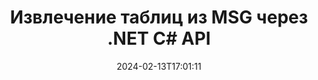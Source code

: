 ---
############################# Static ############################
layout: "auto-gen-parser"
date: 2024-02-13T17:01:11
draft: false
otherformats: 

############################# Head ############################
head_title: "Извлечение таблиц из MSG и других файлов через .NET C# API"
head_description: "GroupDocs.Parser for .NET API позволяет программистам извлекать таблицы из PDF, DOC, DOCX, PPT, PPTX, EML, MSG, XLS, XLSX, CSV, ODT, RTF и многих других типов документов в приложениях .NET."

############################# Header ############################
title: "Извлечение таблиц из MSG через .NET C# API"
description: "GroupDocs.Parser for .NET API позволяет программистам извлекать таблицы из документов или страниц PDF, DOC, DOCX, PPT, PPTX, EML, MSG, XLS, XLSX, CSV, ODT, RTF и EPUB."
bg_image: "https://cms.admin.containerize.com/templates/aspose/App_Themes/V3/images/bg/header1.png"
bg_overlay: false
button:
    enable: true
    icon: "fas fa-arrow-down"
    label: "Скачать бесплатную пробную версию"
    link: "https://downloads.groupdocs.com/parser/net"

############################# SubMenu ############################
submenu:
    enable: true

    left:
        img_alt: "GroupDocs.Parser for .NET"
        image: "https://cms.admin.containerize.com/templates/groupdocs/images/product-logos/90x90-noborder/groupdocs-parser-net.png"
        product: "GroupDocs.Parser"
        platform: ".NET"

    middle:
        button:

            # button loop
            - link: "https://apireference.groupdocs.com/parser/net"
              text: "Справочник по API"

            # button loop
            - link: "https://github.com/groupdocs-parser"
              text: "Примеры кода"

            # button loop
            - link: "https://products.groupdocs.app/parser/family"
              text: "Живые демонстрации"

            # button loop
            - link: "https://purchase.groupdocs.com/pricing/parser/net"
              text: "Цены"

    right:
        link_download: "https://downloads.groupdocs.com/parser"
        link_learn: "https://docs.groupdocs.com/parser/net"
        link_buy: "https://purchase.groupdocs.com"

############################# About ############################
about:
    enable: true
    title: "Как извлечь таблицы из файлов MSG с помощью API .NET?"
    content: |
        Таблица представляет собой набор ячеек, расположенных в строках и столбцах. Таблицы играют очень важную роль в хранении, а также организации подробных или сложных данных, позволяя пользователям легко читать и просматривать их. Таблицы можно использовать по-разному, например, для создания списков, сравнения информации, выравнивания данных, группировки информации, выделения тенденций или закономерностей в данных и многих других. GroupDocs.Parser for .NET — это полезный API, который позволяет программистам разрабатывать решения для извлечения таблиц, текста и изображений из различных типов поддерживаемых форматов документов, таких как PDF, электронные письма, электронные книги, Word (DOC, DOCX), PowerPoint ( PPT, PPTX), Excel (XLS, XLSX), электронные письма (EML, MSG) и многие другие. .NET API включает в себя несколько важных функций для работы с таблицами, таких как извлечение всех таблиц из документов, извлечение таблицы с определенной страницы, получение данных ячейки таблицы, получение общего количества строк и столбцов таблицы, получение строки высота, печать данных таблицы и многое другое.
        
        

############################# Steps ############################
steps:
    enable: true
    title_left: "Извлечь таблицы из MSG в .NET"
    content_left: |
        [GroupDocs.Parser for .NET](/ru/parser/net/) позволяет разработчикам C# извлекать таблицы из файла MSG, выполняя несколько простых шагов.
        
        * Создать объект [Parser](https://reference.groupdocs.com/net/parser/groupdocs.parser/parser) для исходного документа;
        * Проверьте, поддерживает ли документ извлечение таблицы;
        * Создайте экземпляры классов [PageTableAreaOptions](https://reference.groupdocs.com/parser/net/groupdocs.parser.options/pagetableareaoptions/) и [TemplateTableLayout](https://reference.groupdocs.com/parser/net/groupdocs.parser.templates/templatetablelayout/) для задания макета таблиц
        * Вызовите метод [GetTables](https://reference.groupdocs.com/parser/net/groupdocs.parser/parser/methods/gettables) и получите коллекцию [PageTableArea](https://reference.groupdocs.com/parser/net/groupdocs.parser.data/pagetablearea) объектов;

    title_right: "Узнать больше про извлечение таблиц"
    content_right: |
        * <a href="https://docs.groupdocs.com/parser/net/extract-tables-from-document/">Как извлечь таблицы из документа в C#</a>
        * <a href="https://docs.groupdocs.com/parser/net/extract-tables-from-document-page/">Как извлечь таблицы из страницы документа в C#</a>
 
    code: |
     {{% parser/additional-styles %}}
     {{< parser/code-parser title="Как извлечь таблицы из файла MSG, используя пример кода C#">}}

        ```csharp    
        // Извлечение таблиц из файла MSG с помощью API GroupDocs.Parser
        // Создайте экземпляр класса Parser
        using (Parser parser = new Parser(filePath)) {
            // Проверьте, поддерживает ли документ извлечение таблицы
            if (!parser.Features.Tables) {
                Console.WriteLine("Документ не поддерживает извлечение таблиц.");
                return;
            }
            // Создадим раскладку столов
            TemplateTableLayout layout = new TemplateTableLayout(
                new double[] { 50, 95, 275, 415, 485, 545 },
                new double[] { 325, 340, 365, 395 });
            // Создайте параметры для извлечения таблицы
            PageTableAreaOptions options = new PageTableAreaOptions(layout);
            // Извлечение таблиц из документа.
            IEnumerable<PageTableArea> tables = parser.GetTables(options);
            // Итерация по таблицам
            foreach (PageTableArea t in tables) {
                // Перебирать строки
                for (int row = 0; row < t.RowCount; row++) {
                    // Итерация по столбцам
                    for (int column = 0; column < t.ColumnCount; column++) {
                        // Получить ячейку таблицы
                        PageTableAreaCell cell = t[row, column];
                        if (cell != null) {
                            // Распечатать текст ячейки таблицы
                            Console.Write(cell.Text);
                            Console.Write(" | ");
                        }
                    }
                    Console.WriteLine();
                }
                Console.WriteLine();
            }
        }
        ```
     {{< /parser/code-parser >}}

############################# More ############################
more:
    enable: true
    title_left: "Системные Требования"
    content_left: |
        GroupDocs.Parser for .NET API поддерживаются на всех основных платформах и операционных системах. Перед выполнением приведенного ниже кода убедитесь, что в вашей системе установлены следующие предварительные компоненты.
        
        * Операционные системы: Microsoft Windows, Linux, MacOS
        * Среды разработки: Microsoft Visual Studio, Xamarin, MonoDevelop
        * Фреймворки
        * Загрузите последнюю версию GroupDocs.Parser for .NET из [Nuget](https://www.nuget.org/packages/groupdocs.parser)

    title_right: "Зачем использовать GroupDocs.Parser for .NET"
    content_right: |
        * Поддержка извлечения простого текста из любых поддерживаемых документов    
        * Парсинг документов по пользовательским шаблонам    
        * Полная поддержка извлечения структурированного текста    
        * Текстовый поиск по ключевому слову и регулярному выражению    
        * Извлечение форматированного текста, метаданных, изображений, контейнеров и вложений    
        * Извлечение оглавления для некоторых поддерживаемых форматов документов    
        * Парсинг данных форм из PDF-документов    
        * Извлечение гиперссылок из документа   

############################# About Formats ############################
about_formats:
    enable: true

############################# More Formats ############################
more_formats:
    enable: true
    title: "Извлечение таблиц из других форматов документов"
    content: |
        .NET API анализа документов и сканирования таблиц форматов файлов и изображений. Извлеките данные для некоторых популярных форматов файлов, как указано ниже.

############################# Back to top ###############################
back_to_top:
    enable: true
---